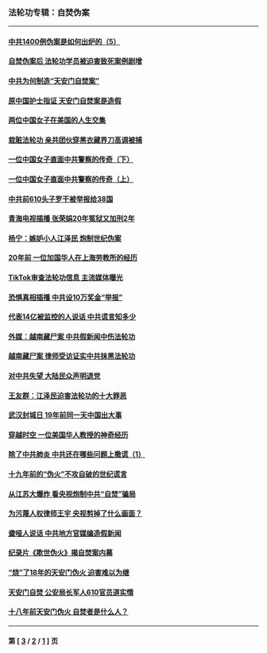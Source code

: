 ### 法轮功专辑：自焚伪案
---
#### [中共1400例伪案是如何出炉的（5）](../../pages/nf5562/n13226831.md?06020430) 
#### [自焚伪案后 法轮功学员被迫害致死案例剧增](../../pages/nf5562/n13190600.md?06020430) 
#### [中共为何制造“天安门自焚案”](../../pages/nf5562/n13183270.md?06020430) 
#### [原中国护士指证 天安门自焚案是造假](../../pages/nf5562/n13172289.md?06020430) 
#### [两位中国女子在美国的人生交集](../../pages/nf5562/n13156138.md?06020430) 
#### [栽赃法轮功 亲共团伙穿黑衣藏界刀高调被捕](../../pages/nf5562/n13073780.md?06020430) 
#### [一位中国女子直面中共警察的传奇（下）](../../pages/nf5562/n12989706.md?06020430) 
#### [一位中国女子直面中共警察的传奇（上）](../../pages/nf5562/n12985072.md?06020430) 
#### [中共前610头子罗干被举报给38国](../../pages/nf5562/n12975419.md?06020430) 
#### [青海电视插播 张荣娟20年冤狱又加刑2年](../../pages/nf5562/n12738166.md?06020430) 
#### [杨宁：嫉妒小人江泽民 炮制世纪伪案](../../pages/nf5562/n12724108.md?06020430) 
#### [20年前 一位加国华人在上海劳教所的经历](../../pages/nf5562/n12707932.md?06020430) 
#### [TikTok审查法轮功信息 主流媒体曝光](../../pages/nf5562/n12362336.md?06020430) 
#### [恐惧真相插播 中共设10万奖金“举报”](../../pages/nf5562/n12306396.md?06020430) 
#### [代表14亿被监控的人说话 中共谎言知多少](../../pages/nf5562/n12297484.md?06020430) 
#### [外媒：越南藏尸案 中共假新闻中伤法轮功](../../pages/nf5562/n12264411.md?06020430) 
#### [越南藏尸案 律师受访证实中共抹黑法轮功](../../pages/nf5562/n12261878.md?06020430) 
#### [对中共失望 大陆民众声明退党](../../pages/nf5562/n12187315.md?06020430) 
#### [王友群：江泽民迫害法轮功的十大罪恶](../../pages/nf5562/n12169074.md?06020430) 
#### [武汉封城日 19年前同一天中国出大事](../../pages/nf5562/n12150901.md?06020430) 
#### [穿越时空  一位美国华人教授的神奇经历](../../pages/nf5562/n12097460.md?06020430) 
#### [除了中共肺炎 中共还在哪些问题上撒谎（1）](../../pages/nf5562/n11955770.md?06020430) 
#### [十九年前的“伪火”不攻自破的世纪谎言](../../pages/nf5562/n11813238.md?06020430) 
#### [从江苏大爆炸 看央视炮制中共“自焚”骗局](../../pages/nf5562/n11140275.md?06020430) 
#### [为污蔑人权律师王宇 央视剪掉了什么画面？](../../pages/nf5562/n11130142.md?06020430) 
#### [聋哑人说话 中共地方官媒编造假新闻](../../pages/nf5562/n11006067.md?06020430) 
#### [纪录片《欺世伪火》揭自焚案内幕](../../pages/nf5562/n11002664.md?06020430) 
#### [“烧”了18年的天安门伪火 迫害难以为继](../../pages/nf5562/n10996660.md?06020430) 
#### [天安门自焚 公安局长军人610官员道实情](../../pages/nf5562/n10997098.md?06020430) 
#### [十八年前天安门伪火 自焚者是什么人？](../../pages/nf5562/n10996556.md?06020430) 

---
#### 第 [ [3](./3.md?06020430) / [2](./2.md?06020430) / [1](./1.md?06020430) ] 页
